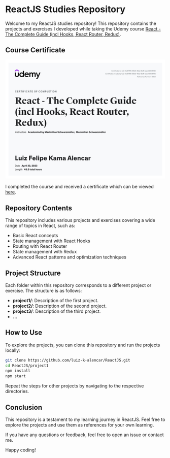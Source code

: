 # ReactJS Studies Repository

Welcome to my ReactJS studies repository! This repository contains the projects and exercises I developed while taking the Udemy course [React - The Complete Guide (incl Hooks, React Router, Redux)](https://www.udemy.com/course/react-the-complete-guide-incl-redux/).

## Course Certificate

<a href="https://www.udemy.com/certificate/UC-21e67f95-99d3-49ad-8ef6-eae24b608f42/">
<img src="certificate.png" alt="certificate">
</a>

I completed the course and received a certificate which can be viewed [here](https://www.udemy.com/certificate/UC-21e67f95-99d3-49ad-8ef6-eae24b608f42/).

## Repository Contents

This repository includes various projects and exercises covering a wide range of topics in React, such as:

- Basic React concepts
- State management with React Hooks
- Routing with React Router
- State management with Redux
- Advanced React patterns and optimization techniques

## Project Structure

Each folder within this repository corresponds to a different project or exercise. The structure is as follows:

- **project1/**: Description of the first project.
- **project2/**: Description of the second project.
- **project3/**: Description of the third project.
- **...**

## How to Use

To explore the projects, you can clone this repository and run the projects locally:

```bash
git clone https://github.com/luiz-k-alencar/ReactJS.git
cd ReactJS/project1
npm install
npm start
```

Repeat the steps for other projects by navigating to the respective directories.

## Conclusion

This repository is a testament to my learning journey in ReactJS. Feel free to explore the projects and use them as references for your own learning.

If you have any questions or feedback, feel free to open an issue or contact me.

Happy coding!
